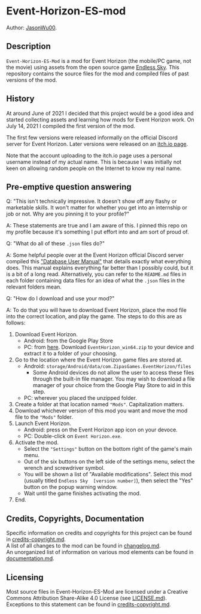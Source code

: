 # Event-Horizon-ES-mod

Author: [JasonWu00](https://github.com/JasonWu00).

## Description

`Event-Horizon-ES-Mod` is a mod for Event Horizon (the mobile/PC game, not the movie) using assets from the open source game [Endless Sky](https://github.com/endless-sky/endless-sky). This repository contains the source files for the mod and compiled files of past versions of the mod.

## History

At around June of 2021 I decided that this project would be a good idea and started collecting assets and learning how mods for Event Horizon work. On July 14, 2021 I compiled the first version of the mod.

The first few versions were released informally on the official Discord server for Event Horizon. Later versions were released on an [itch.io page](https://404-found.itch.io/event-horizon-es-mod).

Note that the account uploading to the itch.io page uses a personal username instead of my actual name. This is because I was initially not keen on allowing random people on the Internet to know my real name.

## Pre-emptive question answering

Q: "This isn't technically impressive. It doesn't show off any flashy or marketable skills. It won't matter for whether you get into an internship or job or not. Why are you pinning it to your profile?"

A: These statements are true and I am aware of this. I pinned this repo on my profile because it's something I put effort into and am sort of proud of.

Q: "What do all of these `.json` files do?"

A: Some helpful people over at the Event Horizon official Discord server compiled this ["Database User Manual"](https://docs.google.com/document/d/1TsxbbtUkF_OKdpotKNQEiPqvW3xi8CTUipUiFz51CZY/edit?usp=sharing) that details exactly what everything does. This manual explains everything far better than I possibly could, but it is a bit of a long read. Alternatively, you can refer to the `README.md` files in each folder containing data files for an idea of what the `.json` files in the relevant folders mean.

Q: "How do I download and use your mod?"

A: To do that you will have to download Event Horizon, place the mod file into the correct location, and play the game. The steps to do this are as follows:

1. Download Event Horizon.
   - Android: from the Google Play Store
   - PC: from [here](https://github.com/PavelZinchenko/EventHorizon-Issues/releases/tag/latest_build). Download `EventHorizon_win64.zip` to your device and extract it to a folder of your choosing.
2. Go to the location where the Event Horizon game files are stored at.
   - Android: `storage/Android/data/com.ZipasGames.EventHorizon/files`
     - Some Android devices do not allow the user to access these files through the built-in file manager. You may wish to download a file manager of your choice from the Google Play Store to aid in this step.
   - PC: wherever you placed the unzipped folder.
3. Create a folder at that location named `"Mods"`. Capitalization matters.
4. Download whichever version of this mod you want and move the mod file to the `"Mods"` folder.
5. Launch Event Horizon.
   - Android: press on the Event Horizon app icon on your devoce.
   - PC: Double-click on `Event Horizon.exe`.
6. Activate the mod.
   - Select the `"Settings"` button on the bottom right of the game's main menu.
   - Out of the six buttons on the left side of the settings menu, select the wrench and screwdriver symbol.
   - You will be shown a list of "Available modifications". Select this mod (usually titled `Endless Sky  [version number]`), then select the "Yes" button on the popup warning window.
   - Wait until the game finishes activating the mod.
7. End.

## Credits, Copyrights, Documentation

Specific information on credits and copyrights for this project can be found in [credits-copyright.md](../master/credits-copyright.md).  
A list of all changes to the mod can be found in [changelog.md](../master/changelog.md).  
An unorganized list of information on various mod elements can be found in [documentation.md](../master/documentation.md).  

## Licensing

Most source files in Event-Horizon-ES-Mod are licensed under a Creative Commons Attribution Share-Alike 4.0 License (see [LICENSE.md](../master/LICENSE.md)). Exceptions to this statement can be found in [credits-copyright.md](../master/credits-copyright.md).